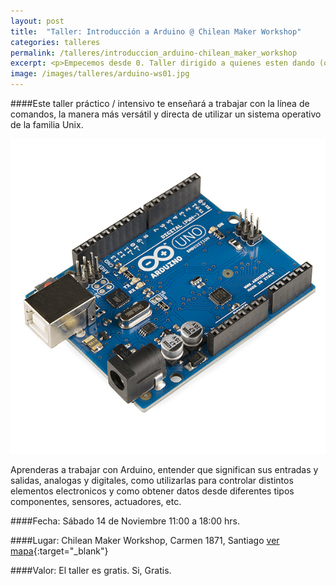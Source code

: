 ```yaml
---
layout: post
title:  "Taller: Introducción a Arduino @ Chilean Maker Workshop"
categories: talleres
permalink: /talleres/introduccion_arduino-chilean_maker_workshop
excerpt: <p>Empecemos desde 0. Taller dirigido a quienes esten dando (o quieran dar) los primeros pasos con Arduino. Pero este no es el típico taller de introducción, vamos a dedicarle suficiente tiempo y energía a todos los temas importantes para que aprendas de una buena vez a trabajar con esta plataforma.</p><p>El taller no tiene costo (tampoco tiene precio). Debes llevar tu propio arduino y computador, y si tienes componentes electronicos que aportar, llevalos, la idea es compartir e intercambiar.</p>
image: /images/talleres/arduino-ws01.jpg
---
```


####Este taller práctico / intensivo te enseñará a trabajar con la línea de comandos, la manera más versátil y directa de utilizar un sistema operativo de la familia Unix.

![linux cli](/images/talleres/arduino-ws01.jpg)

Aprenderas a trabajar con Arduino, entender que significan sus entradas y salidas, analogas y digitales, como utilizarlas para controlar distintos elementos electronicos y como obtener datos desde diferentes tipos componentes, sensores, actuadores, etc.

####Fecha:
Sábado 14 de Noviembre
11:00 a 18:00 hrs.

####Lugar:
Chilean Maker Workshop, Carmen 1871, Santiago
[ver mapa](https://www.google.cl/maps/place/Carmen+1871,+Santiago,+Regi%C3%B3n+Metropolitana/@-33.4694611,-70.6385886,17z/data=!3m1!4b1!4m2!3m1!1s0x9662c5437454a67d:0x54d47c8b1acc722b){:target="_blank"}

####Valor:
El taller es gratis. Si, Gratis.
